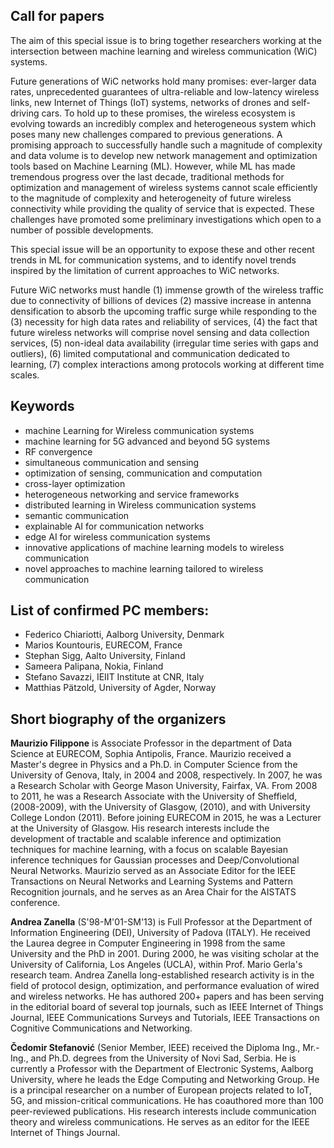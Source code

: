 ## Call for papers

The aim of this special issue is to bring together researchers working at the intersection between machine learning and wireless communication (WiC) systems.

Future generations of WiC networks hold many promises: ever-larger data rates, unprecedented guarantees of ultra-reliable and low-latency wireless links, new Internet of Things (IoT) systems, networks of drones and self-driving cars. To hold up to these promises, the wireless ecosystem is evolving towards an incredibly complex and heterogeneous system which poses many new challenges compared to previous generations. A promising approach to successfully handle such a magnitude of complexity and data volume is to develop new network management and optimization tools based on Machine Learning (ML). However, while ML has made tremendous progress over the last decade, traditional methods for optimization and management of wireless systems cannot scale efficiently to the magnitude of complexity and heterogeneity of future wireless connectivity while providing the quality of service that is expected. These challenges have promoted some preliminary investigations which open to a number of possible developments.

This special issue will be an opportunity to expose these and other recent trends in ML for communication systems, and to identify novel trends inspired by the limitation of current approaches to WiC networks.

Future WiC networks must handle (1) immense growth of the wireless traffic due to connectivity of billions of devices (2) massive increase in antenna densification to absorb the upcoming traffic surge while responding to the (3) necessity for high data rates and reliability of services, (4) the fact that future wireless networks will comprise novel sensing and data collection services, (5) non-ideal data availability (irregular time series with gaps and outliers), (6) limited computational and communication dedicated to learning, (7) complex interactions among protocols working at different time scales.



## Keywords

- machine Learning for Wireless communication systems
- machine learning for 5G advanced and beyond 5G systems
- RF convergence
- simultaneous communication and sensing
- optimization of sensing, communication and computation 
- cross-layer optimization
- heterogeneous networking and service frameworks 
- distributed learning in Wireless communication systems 
- semantic communication
- explainable AI for communication networks 
- edge AI for wireless communication systems 
- innovative applications of machine learning models to wireless communication 
- novel approaches to machine learning tailored to wireless communication


## List of confirmed PC members: 

- Federico Chiariotti, Aalborg University, Denmark
- Marios Kountouris, EURECOM, France
- Stephan Sigg, Aalto University, Finland
- Sameera Palipana, Nokia, Finland
- Stefano Savazzi, IEIIT Institute at CNR, Italy
- Matthias Pätzold, University of Agder, Norway


## Short biography of the organizers

**Maurizio Filippone** is Associate Professor in the department of Data Science at EURECOM, Sophia Antipolis, France. Maurizio received a Master's degree in Physics and a Ph.D. in Computer Science from the University of Genova, Italy, in 2004 and 2008, respectively. In 2007, he was a Research Scholar with George Mason University, Fairfax, VA. From 2008 to 2011, he was a Research Associate with the University of Sheffield, (2008-2009), with the University of Glasgow, (2010), and with University College London (2011). Before joining EURECOM in 2015, he was a Lecturer at the University of Glasgow. His research interests include the development of tractable and scalable inference and optimization techniques for machine learning, with a focus on scalable Bayesian inference techniques for Gaussian processes and Deep/Convolutional Neural Networks. Maurizio served as an Associate Editor for the IEEE Transactions on Neural Networks and Learning Systems and Pattern Recognition journals, and he serves as an Area Chair for the AISTATS conference. 

**Andrea Zanella** (S'98-M'01-SM'13) is Full Professor at the Department of Information Engineering (DEI), University of Padova (ITALY). He received the Laurea degree in Computer Engineering in 1998 from the same University and the PhD in 2001. During 2000, he was visiting scholar at the University of California, Los Angeles (UCLA), within Prof. Mario Gerla's research team. Andrea Zanella long-established research activity is in the field of protocol design, optimization, and performance evaluation of wired and wireless networks. He has authored 200+ papers and has been serving in the editorial board of several top journals, such as IEEE Internet of Things Journal, IEEE Communications Surveys and Tutorials, IEEE Transactions on Cognitive Communications and Networking.

**Čedomir Stefanović** (Senior Member, IEEE) received the Diploma Ing., Mr.-Ing., and Ph.D. degrees from the University of Novi Sad, Serbia. He is currently a Professor with the Department of Electronic Systems, Aalborg University, where he leads the Edge Computing and Networking Group. He is a principal researcher on a number of European projects related to IoT, 5G, and mission-critical communications. He has coauthored more than 100 peer-reviewed publications. His research interests include communication theory and wireless communications. He serves as an editor for the IEEE Internet of Things Journal.
